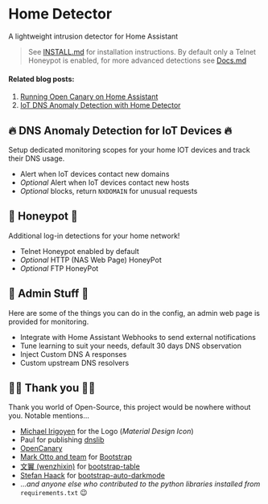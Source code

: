 # Home Detector

A lightweight intrusion detector for Home Assistant

> See [INSTALL.md](docs/INSTALL.md) for installation instructions.
> By default only a Telnet Honeypot is enabled, for more advanced detections see [Docs.md](https://github.com/linickx/ha-addons/blob/main/homedetector/DOCS.md)

#### Related blog posts:
1. [Running Open Canary on Home Assistant](https://www.linickx.com/honeypot-running-open-canary-on-home-assistant)
2. [IoT DNS Anomaly Detection with Home Detector](https://www.linickx.com/iot-dns-anomaly-detection-with-home-detector)

## 🔥 DNS Anomaly Detection for IoT Devices 🔥

Setup dedicated monitoring scopes for your home IOT devices and track their DNS usage.

*  Alert when IoT devices contact new domains
* _Optional_ Alert when IoT devices contact new hosts
* _Optional_ blocks, return `NXDOMAIN` for unusual requests

## 🍯 Honeypot 🍯

Additional log-in detections for your home network! 

* Telnet Honeypot enabled by default
* _Optional_ HTTP (NAS Web Page) HoneyPot
* _Optional_ FTP HoneyPot

## 📝 Admin Stuff 📝

Here are some of the things you can do in the config, an admin web page is provided for monitoring.

* Integrate with Home Assistant Webhooks to send external notifications
* Tune learning to suit your needs, default 30 days DNS observation
* Inject Custom DNS A responses
* Custom upstream DNS resolvers

## 🙏🏻 Thank you 🙏🏻

Thank you world of Open-Source, this project would be nowhere without you. Notable mentions...

* [Michael Irigoyen](https://pictogrammers.com/contributor/mririgoyen/) for the Logo (_Material Design Icon_)
* Paul for publishing [dnslib](https://github.com/paulc/dnslib)
* [OpenCanary](https://opencanary.readthedocs.io/)
* [Mark Otto and team](https://getbootstrap.com/docs/5.3/about/team/) for [Bootstrap](https://getbootstrap.com)
* [文翼 (wenzhixin)](https://github.com/wenzhixin) for [bootstrap-table](https://bootstrap-table.com)
* [Stefan Haack](https://shaack.com) for [bootstrap-auto-darkmode](https://github.com/shaack/bootstrap-auto-dark-mode)
* ..._and anyone else who contributed to the python libraries installed from_ `requirements.txt` 😉
